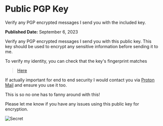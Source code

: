 # Public PGP Key

Verify any PGP encrypted messages I send you with the included key.

**Published Date:** September 6, 2023

Verify any PGP encrypted messages I send you with this public key. This key should be used to encrypt any sensitive information before sending it to me.

To verify my identity, you can check that the key's fingerprint matches

> [Here](https://keys.openpgp.org/search?q=d.manicx100%40gmail.com)


If actually important for end to end security I would contact you via [Proton Mail](https://proton.me/mail) and ensure you use it too. 

This is so no one has to fanny around with this!

Please let me know if you have any issues using this public key for encryption.




![Secret](https://media.giphy.com/media/NdKVEei95yvIY/giphy.gif)
